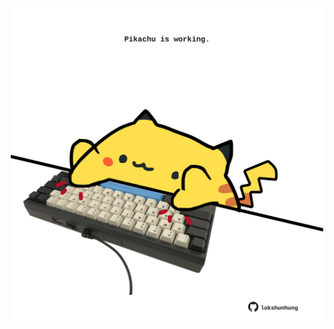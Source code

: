<!-- built at 03/04/2023, 07:00:46 UTC -->
<p align="center">
  <img width="500" height="500" src="./ReadmeImage.svg">
</p>

